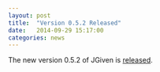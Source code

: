```yaml
---
layout: post
title:  "Version 0.5.2 Released"
date:   2014-09-29 15:17:00
categories: news
---
```

The new version 0.5.2 of JGiven is [released](https://github.com/TNG/JGiven/releases/tag/v0.5.2).



[jgiven-gh]: https://github.com/TNG/JGiven
[jgiven]:    http://jgiven.org
